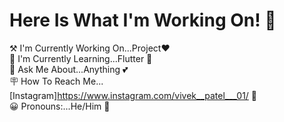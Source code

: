 # Here Is What I'm Working On! 👋
                                                                                                                                                                                   
                                                                                                                                                                                   
                                                                                                                                                                                   
⚒️ I'm Currently Working On...Project❤️                                                                                                                                           
🍃 I'm Currently Learning...Flutter 🔵                                                                                                                                            
📩 Ask Me About...Anything 💕                                                                                                                                                     
🪧 How To Reach Me...[Instagram]https://www.instagram.com/vivek__patel___01/ 🍁                                                                                                   
😀 Pronouns:...He/Him 💫                                                                                                                                                          
